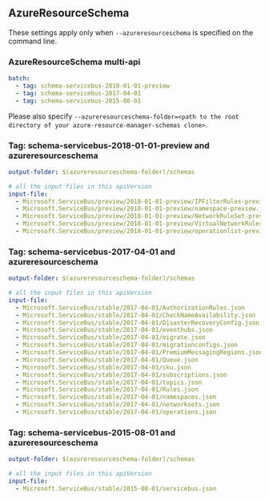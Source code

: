 ## AzureResourceSchema

These settings apply only when `--azureresourceschema` is specified on the command line.

### AzureResourceSchema multi-api

``` yaml $(azureresourceschema) && $(multiapi)
batch:
  - tag: schema-servicebus-2018-01-01-preview
  - tag: schema-servicebus-2017-04-01
  - tag: schema-servicebus-2015-08-01

```

Please also specify `--azureresourceschema-folder=<path to the root directory of your azure-resource-manager-schemas clone>`.

### Tag: schema-servicebus-2018-01-01-preview and azureresourceschema

``` yaml $(tag) == 'schema-servicebus-2018-01-01-preview' && $(azureresourceschema)
output-folder: $(azureresourceschema-folder)/schemas

# all the input files in this apiVersion
input-file:
  - Microsoft.ServiceBus/preview/2018-01-01-preview/IPFilterRules-preview.json
  - Microsoft.ServiceBus/preview/2018-01-01-preview/namespace-preview.json
  - Microsoft.ServiceBus/preview/2018-01-01-preview/NetworkRuleSet-preview.json
  - Microsoft.ServiceBus/preview/2018-01-01-preview/VirtualNetworkRules-preview.json
  - Microsoft.ServiceBus/preview/2018-01-01-preview/operationlist-preview.json

```

### Tag: schema-servicebus-2017-04-01 and azureresourceschema

``` yaml $(tag) == 'schema-servicebus-2017-04-01' && $(azureresourceschema)
output-folder: $(azureresourceschema-folder)/schemas

# all the input files in this apiVersion
input-file:
  - Microsoft.ServiceBus/stable/2017-04-01/AuthorizationRules.json
  - Microsoft.ServiceBus/stable/2017-04-01/CheckNameAvailability.json
  - Microsoft.ServiceBus/stable/2017-04-01/DisasterRecoveryConfig.json
  - Microsoft.ServiceBus/stable/2017-04-01/eventhubs.json
  - Microsoft.ServiceBus/stable/2017-04-01/migrate.json
  - Microsoft.ServiceBus/stable/2017-04-01/migrationconfigs.json
  - Microsoft.ServiceBus/stable/2017-04-01/PremiumMessagingRegions.json
  - Microsoft.ServiceBus/stable/2017-04-01/Queue.json
  - Microsoft.ServiceBus/stable/2017-04-01/sku.json
  - Microsoft.ServiceBus/stable/2017-04-01/subscriptions.json
  - Microsoft.ServiceBus/stable/2017-04-01/topics.json
  - Microsoft.ServiceBus/stable/2017-04-01/Rules.json
  - Microsoft.ServiceBus/stable/2017-04-01/namespaces.json
  - Microsoft.ServiceBus/stable/2017-04-01/networksets.json
  - Microsoft.ServiceBus/stable/2017-04-01/operations.json

```

### Tag: schema-servicebus-2015-08-01 and azureresourceschema

``` yaml $(tag) == 'schema-servicebus-2015-08-01' && $(azureresourceschema)
output-folder: $(azureresourceschema-folder)/schemas

# all the input files in this apiVersion
input-file:
  - Microsoft.ServiceBus/stable/2015-08-01/servicebus.json

```
